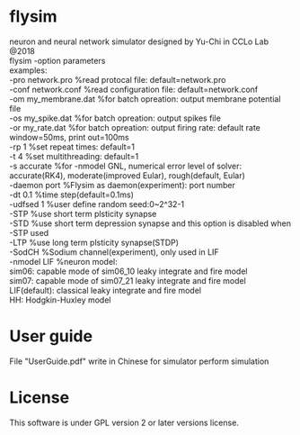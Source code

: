 # flysim
neuron and neural network simulator designed by Yu-Chi in CCLo Lab @2018  
flysim -option parameters  
examples:  
-pro network.pro     %read protocal file: default=network.pro  
-conf network.conf   %read configuration file: default=network.conf  
-om my_membrane.dat  %for batch opreation: output membrane potential file  
-os my_spike.dat     %for batch opreation: output spikes file  
-or my_rate.dat      %for batch opreation: output firing rate: default rate window=50ms, print out=100ms  
-rp 1                %set repeat times: default=1  
-t 4                 %set multithreading: default=1  
-s accurate          %for -nmodel GNL, numerical error level of solver:  
                      accurate(RK4), moderate(improved Eular), rough(default, Eular)  
-daemon port         %Flysim as daemon(experiment): port number  
-dt 0.1              %time step(default=0.1ms)  
-udfsed 1            %user define random seed:0~2^32-1  
-STP                 %use short term plsticity synapse  
-STD                 %use short term depression synapse and this option is disabled when -STP used  
-LTP                 %use long term plsticity synapse(STDP)  
-SodCH               %Sodium channel(experiment), only used in LIF  
-nmodel LIF          %neuron model:  
                      sim06: capable mode of sim06_10 leaky integrate and fire model  
                      sim07: capable mode of sim07_21 leaky integrate and fire model  
                      LIF(default): classical leaky integrate and fire model  
                      HH: Hodgkin-Huxley model  

# User guide
File "UserGuide.pdf" write in Chinese for simulator perform simulation

# License
This software is under GPL version 2 or later versions license.
